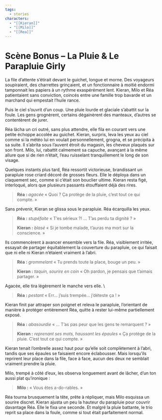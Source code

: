 ```yaml
---
tags:
  - stories
characters:
  - "[[Kieran]]"
  - "[[Milo]]"
  - "[[Rea]]"
---
```


# Scène Bonus – La Pluie & Le Parapluie Girly

La file d’attente s’étirait devant le guichet, longue et morne. Des voyageurs soupiraient, des charrettes grinçaient, et un fonctionnaire à moitié endormi tamponnait les papiers à un rythme exaspérément lent. Kieran, Milo et Réa patientaient sans conviction, coincés entre une famille trop bavarde et un marchand qui empestait l’huile rance.

Puis le ciel s’ouvrit d’un coup. Une pluie lourde et glaciale s’abattit sur la foule. Les gens grognèrent, certains dégainèrent des manteaux, d’autres se contentèrent de jurer.

Réa lâcha un cri outré, sans plus attendre, elle fila en courant vers une petite échoppe accolée au guichet. Kieran, surpris, leva les yeux au ciel comme si la météo lui en voulait personnellement, grogna, et se précipita à sa suite. Il s’abrita sous l’auvent étroit du magasin, les cheveux plaqués sur son front. Milo, lui, rabattit calmement sa capuche, avançant à la même allure que si de rien n’était, l’eau ruisselant tranquillement le long de son visage.

Quelques instants plus tard, Réa ressortit victorieuse, brandissant un parapluie rose criard décoré de grosses fleurs. Elle le déploya dans un claquement sec, comme si c’était son bouclier ultime. Kieran resta figé, interloqué, alors que plusieurs passants étouffaient déjà des rires.

> **Réa :** *agacée* « Quoi ? Ça protège de la pluie, c’est tout ce qui compte. »

Sans prévenir, Kieran se glissa sous le parapluie. Réa écarquilla les yeux.

> **Réa :** *stupéfaite* « T’es sérieux ?! … T’as perdu ta dignité ? »
>
> **Kieran :** *blasé* « Si je tombe malade, t’auras ma mort sur la conscience. »

Ils commencèrent à avancer ensemble vers la file. Réa, visiblement irritée, essayait de partager équitablement la couverture du parapluie, ce qui faisait que ni elle ni Kieran n’étaient vraiment à l’abri.

> **Réa :** *grommelant* « Tu prends toute la place, bouge un peu. »
>
> **Kieran :** *taquin, sourire en coin* « Oh pardon, je pensais que t’aimais partager. »

Agacée, elle tira légèrement le manche vers elle. \\

> **Réa :** *pestant* « Err… j’suis trempée… j’déteste ça ! »

Kieran finit par attraper son poignet et releva le parapluie, l’orientant de manière à protéger entièrement Réa, quitte à rester lui-même partiellement exposé.

> **Réa :** *abasourdie* « … T’as pas peur que les gens te remarquent ? »
>
> **Kieran :** *reprenant ses mots, haussant les épaules* « Ça protège de la pluie. C’est tout ce qui compte. »

Kieran tenait l’ombrelle assez haut pour qu’elle soit complètement à l’abri, tandis que ses épaules se faisaient encore éclabousser. Mais lorsqu’ils reprirent leur place dans la file, face à face, aucun des deux ne semblait vraiment prendre la pluie.

Milo, trempé à côté d’eux, les observa longuement avant de lâcher, d’un ton aussi plat qu’ironique :

> **Milo :** « Vous êtes a-do-rables. »

Réa tourna brusquement la tête, prête à répliquer, mais Milo esquissa un sourire discret. Kieran ajusta un peu la hauteur du parapluie pour couvrir davantage Réa. Elle le fixa une seconde. Et malgré la pluie battante, le trio reprit sa place dans la foule, comme si tout était parfaitement normal.
